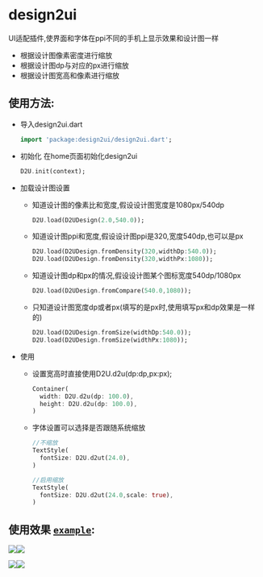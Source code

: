 # design2ui

UI适配插件,使界面和字体在ppi不同的手机上显示效果和设计图一样

* 根据设计图像素密度进行缩放
* 根据设计图dp与对应的px进行缩放
* 根据设计图宽高和像素进行缩放

## 使用方法:

* 导入design2ui.dart
   ```dart
   import 'package:design2ui/design2ui.dart';
   ```

* 初始化
   在home页面初始化design2ui
   ```dart
   D2U.init(context);
   ```

* 加载设计图设置
   * 知道设计图的像素比和宽度,假设设计图宽度是1080px/540dp
     ```dart
     D2U.load(D2UDesign(2.0,540.0));
     ```
   * 知道设计图ppi和宽度,假设设计图ppi是320,宽度540dp,也可以是px
     ```dart
     D2U.load(D2UDesign.fromDensity(320,widthDp:540.0));
     D2U.load(D2UDesign.fromDensity(320,widthPx:1080));
     ```
   * 知道设计图dp和px的情况,假设设计图某个图标宽度540dp/1080px
     ```dart
     D2U.load(D2UDesign.fromCompare(540.0,1080));
     ```
   * 只知道设计图宽度dp或者px(填写的是px时,使用填写px和dp效果是一样的)
     ```dart
     D2U.load(D2UDesign.fromSize(widthDp:540.0));
     D2U.load(D2UDesign.fromSize(widthPx:1080));
     ```

* 使用
   * 设置宽高时直接使用D2U.d2u(dp:dp,px:px);
     ```dart
     Container(
       width: D2U.d2u(dp: 100.0),
       height: D2U.d2u(dp: 100.0),
     )
     ```
   * 字体设置可以选择是否跟随系统缩放
     ```dart
     //不缩放
     TextStyle(
       fontSize: D2U.d2ut(24.0),
     )

     //启用缩放
     TextStyle(
       fontSize: D2U.d2ut(24.0,scale: true),
     )
     ```

## 使用效果 [`example`](example/lib/main.dart):
![](images/screen01.png)![](images/screen02.png)

![](images/screen03.png)![](images/screen04.png)